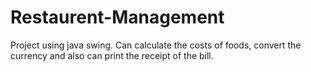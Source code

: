 # Restaurent-Management
Project using java swing. Can calculate the costs of foods, convert the currency and also can print the receipt of the bill.
